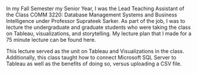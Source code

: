 In my Fall Semester my Senior Year, I was the Lead Teaching Assistant of the Class COMM 3220: Database Management Systems and Business Intelligence under Professor Suprateek Sarker. As part of the job, I was to lecture the undergraduate and graduate students who were taking the class on Tableau, visualizations, and storytelling. My lecture plan that I made for a 75 minute lecture can be found here.

This lecture served as the unit on Tableau and Visualizations in the class. Additionally, this class taught how to connect Microsoft SQL Server to Tableau as well as the benefits of doing so, versus uploading a CSV file.
